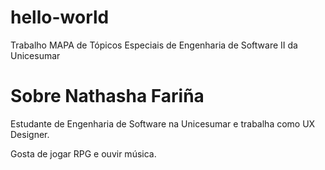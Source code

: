 # hello-world
Trabalho MAPA de Tópicos Especiais de Engenharia de Software II da Unicesumar
<h1>Sobre Nathasha Fariña</h1>
<p>Estudante de Engenharia de Software na Unicesumar e trabalha como UX Designer.</p>
<p>Gosta de jogar RPG e ouvir música.</p>
